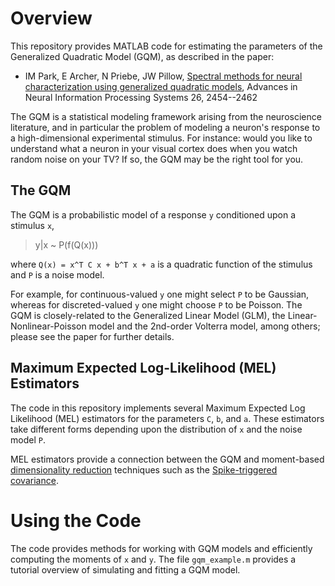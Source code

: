 # Overview

This repository provides MATLAB code for estimating the parameters of the Generalized Quadratic Model (GQM), as described in the paper:

* IM Park, E Archer, N Priebe, JW Pillow, [Spectral methods for neural characterization using generalized quadratic models](http://pillowlab.princeton.edu/pubs/ParkI_GQM_NIPS2013.pdf), Advances in Neural Information Processing Systems 26, 2454--2462

The GQM is a statistical modeling framework arising from the neuroscience literature, and in particular the problem of modeling a neuron's response to a high-dimensional experimental stimulus. For instance: would you like to understand what a neuron in your visual cortex does when you watch random noise on your TV? If so, the GQM may be the right tool for you.

## The GQM

The GQM is a probabilistic model of a response `y` conditioned upon a stimulus `x`,

> y|x ~ P(f(Q(x)))

where `Q(x) = x^T C x + b^T x + a` is a quadratic function of the stimulus and `P` is a noise model. 

For example, for continuous-valued `y` one might select `P` to be Gaussian, whereas for discreted-valued `y` one might choose `P` to be Poisson. The GQM is closely-related to the Generalized Linear Model (GLM), the Linear-Nonlinear-Poisson model and the 2nd-order Volterra model, among others; please see the paper for further details. 


## Maximum Expected Log-Likelihood (MEL) Estimators 


The code in this repository implements several Maximum Expected Log Likelihood (MEL) estimators for the parameters `C`, `b`, and `a`. These estimators take different forms depending upon the distribution of `x` and the noise model `P`.

MEL estimators provide a connection between the GQM and moment-based [dimensionality reduction](https://en.wikipedia.org/wiki/Dimensionality_reduction) techniques such as the [Spike-triggered covariance](https://en.wikipedia.org/wiki/Spike-triggered_covariance).


# Using the Code


The code provides methods for working with GQM models and efficiently computing the moments of `x` and `y`. The file `gqm_example.m` provides a tutorial overview of simulating and fitting a GQM model. 